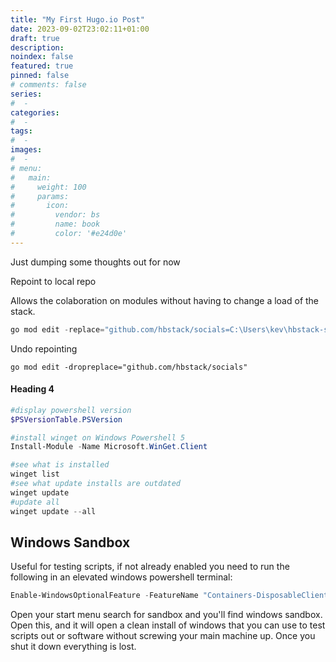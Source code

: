 ```yaml
---
title: "My First Hugo.io Post"
date: 2023-09-02T23:02:11+01:00
draft: true
description: 
noindex: false
featured: true
pinned: false
# comments: false
series:
#  - 
categories:
#  - 
tags:
#  - 
images:
#  - 
# menu:
#   main:
#     weight: 100
#     params:
#       icon:
#         vendor: bs
#         name: book
#         color: '#e24d0e'
---
```


Just dumping some thoughts out for now

<!--more-->
Repoint to local repo

Allows the colaboration on modules without having to change a load of the stack.

```powershell
go mod edit -replace="github.com/hbstack/socials=C:\Users\kev\hbstack-socials"
```
Undo repointing
```
go mod edit -dropreplace="github.com/hbstack/socials"
```

#### Heading 4

```powershell
#display powershell version
$PSVersionTable.PSVersion

#install winget on Windows Powershell 5
Install-Module -Name Microsoft.WinGet.Client

#see what is installed
winget list
#see what update installs are outdated
winget update
#update all
winget update --all
```

## Windows Sandbox
Useful for testing scripts, if not already enabled you need to run the following in an elevated windows powershell terminal:
```powershell
Enable-WindowsOptionalFeature -FeatureName "Containers-DisposableClientVM" -All -Online
```

Open your start menu search for sandbox and you'll find windows sandbox.
Open this, and it will open a clean install of windows that you can use to test scripts out or software without screwing your main machine up. Once you shut it down everything is lost.
